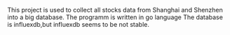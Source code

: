 This project is used to collect all stocks data from Shanghai and Shenzhen into a big database.
The programm is written in go language
The database is influexdb,but influexdb seems to be not stable.